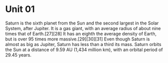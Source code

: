 # Unit 01
Saturn is the sixth planet from the Sun and the second largest in the Solar System, after Jupiter. It is a gas giant, with an average radius of about nine times that of Earth.[27][28] It has an eighth the average density of Earth, but is over 95 times more massive.[29][30][31] Even though Saturn is almost as big as Jupiter, Saturn has less than a third its mass. Saturn orbits the Sun at a distance of 9.59 AU (1,434 million km), with an orbital period of 29.45 years.
